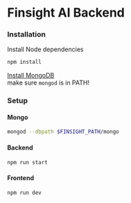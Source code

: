 # Finsight AI Backend

### Installation

Install Node dependencies
```sh
npm install
```

[Install MongoDB](https://www.mongodb.com/docs/manual/installation/)  
make sure `mongod` is in PATH!  

### Setup

#### Mongo
```sh
mongod --dbpath $FINSIGHT_PATH/mongo

```

#### Backend
```sh
npm run start
```

#### Frontend
```sh
npm run dev
```
